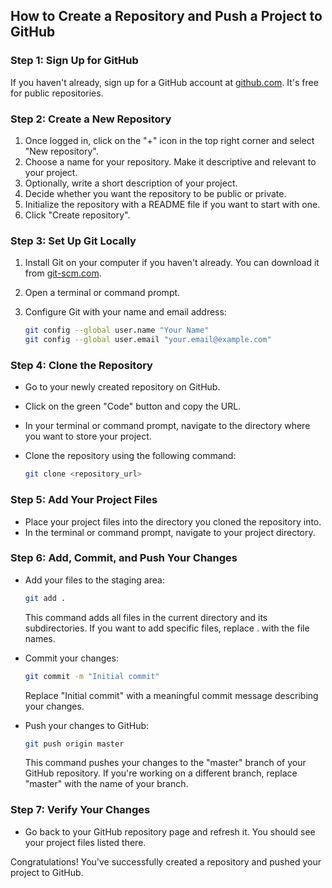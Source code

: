 ## How to Create a Repository and Push a Project to GitHub

### Step 1: Sign Up for GitHub

If you haven't already, sign up for a GitHub account at [github.com](https://github.com/). It's free for public repositories.

### Step 2: Create a New Repository

1. Once logged in, click on the "+" icon in the top right corner and select "New repository".
2. Choose a name for your repository. Make it descriptive and relevant to your project.
3. Optionally, write a short description of your project.
4. Decide whether you want the repository to be public or private.
5. Initialize the repository with a README file if you want to start with one.
6. Click "Create repository".

### Step 3: Set Up Git Locally

1. Install Git on your computer if you haven't already. You can download it from [git-scm.com](https://git-scm.com/).
2. Open a terminal or command prompt.
3. Configure Git with your name and email address:

   ```bash
   git config --global user.name "Your Name"
   git config --global user.email "your.email@example.com"
   ```

### Step 4: Clone the Repository

- Go to your newly created repository on GitHub.
- Click on the green "Code" button and copy the URL.
- In your terminal or command prompt, navigate to the directory where you want to store your project.
- Clone the repository using the following command:

   ```bash
   git clone <repository_url>
   ```

### Step 5: Add Your Project Files

- Place your project files into the directory you cloned the repository into.
- In the terminal or command prompt, navigate to your project directory.

### Step 6: Add, Commit, and Push Your Changes

- Add your files to the staging area:

   ```bash
   git add .
   ```

   This command adds all files in the current directory and its subdirectories. If you want to add specific files, replace . with the file names.

- Commit your changes:

   ```bash
   git commit -m "Initial commit"
   ```

   Replace "Initial commit" with a meaningful commit message describing your changes.

- Push your changes to GitHub:

   ```bash
   git push origin master
   ```

   This command pushes your changes to the "master" branch of your GitHub repository. If you're working on a different branch, replace "master" with the name of your branch.

### Step 7: Verify Your Changes

- Go back to your GitHub repository page and refresh it. You should see your project files listed there.

Congratulations! You've successfully created a repository and pushed your project to GitHub.
